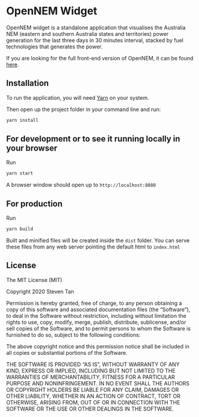 # OpenNEM Widget

OpenNEM widget is a standalone application that visualises the Australia NEM (eastern and southern Australia states and territories) power generation for the last three days in 30 minutes interval, stacked by fuel technologies that generates the power.

If you are looking for the full front-end version of OpenNEM, it can be found
[here](https://github.com/opennem/opennem-fe).

## Installation

To run the application, you will need [Yarn](https://classic.yarnpkg.com/en/) on your system.

Then open up the project folder in your command line and run:

```javascript
yarn install
```

## For development or to see it running locally in your browser

Run

```javascript
yarn start
```

A browser window should open up to `http://localhost:8080`

## For production

Run

```javascript
yarn build
```

Built and minified files will be created inside the `dist` folder. You can serve these files from any web server pointing the default html to `index.html`

## License

The MIT License (MIT)

Copyright 2020 Steven Tan

Permission is hereby granted, free of charge, to any person obtaining a copy of this software and associated documentation files (the “Software”), to deal in the Software without restriction, including without limitation the rights to use, copy, modify, merge, publish, distribute, sublicense, and/or sell copies of the Software, and to permit persons to whom the Software is furnished to do so, subject to the following conditions:

The above copyright notice and this permission notice shall be included in all copies or substantial portions of the Software.

THE SOFTWARE IS PROVIDED “AS IS”, WITHOUT WARRANTY OF ANY KIND, EXPRESS OR IMPLIED, INCLUDING BUT NOT LIMITED TO THE WARRANTIES OF MERCHANTABILITY, FITNESS FOR A PARTICULAR PURPOSE AND NONINFRINGEMENT. IN NO EVENT SHALL THE AUTHORS OR COPYRIGHT HOLDERS BE LIABLE FOR ANY CLAIM, DAMAGES OR OTHER LIABILITY, WHETHER IN AN ACTION OF CONTRACT, TORT OR OTHERWISE, ARISING FROM, OUT OF OR IN CONNECTION WITH THE SOFTWARE OR THE USE OR OTHER DEALINGS IN THE SOFTWARE.
